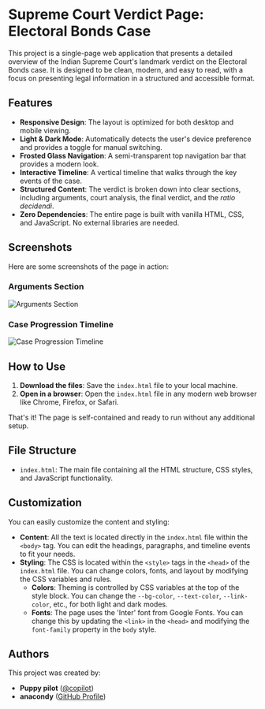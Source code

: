 # Supreme Court Verdict Page: Electoral Bonds Case

This project is a single-page web application that presents a detailed overview of the Indian Supreme Court's landmark verdict on the Electoral Bonds case. It is designed to be clean, modern, and easy to read, with a focus on presenting legal information in a structured and accessible format.

## Features

- **Responsive Design**: The layout is optimized for both desktop and mobile viewing.
- **Light & Dark Mode**: Automatically detects the user's device preference and provides a toggle for manual switching.
- **Frosted Glass Navigation**: A semi-transparent top navigation bar that provides a modern look.
- **Interactive Timeline**: A vertical timeline that walks through the key events of the case.
- **Structured Content**: The verdict is broken down into clear sections, including arguments, court analysis, the final verdict, and the *ratio decidendi*.
- **Zero Dependencies**: The entire page is built with vanilla HTML, CSS, and JavaScript. No external libraries are needed.

## Screenshots

Here are some screenshots of the page in action:

### Arguments Section
![Arguments Section](https://github.com/user-attachments/assets/63e5d6a3-4bbc-4c4a-a868-ab5b06a16bb9)

### Case Progression Timeline
![Case Progression Timeline](https://github.com/user-attachments/assets/63e5d6a3-4bbc-4c4a-a868-ab5b06a16bb9)

## How to Use

1.  **Download the files**: Save the `index.html` file to your local machine.
2.  **Open in a browser**: Open the `index.html` file in any modern web browser like Chrome, Firefox, or Safari.

That's it! The page is self-contained and ready to run without any additional setup.

## File Structure

- `index.html`: The main file containing all the HTML structure, CSS styles, and JavaScript functionality.

## Customization

You can easily customize the content and styling:

- **Content**: All the text is located directly in the `index.html` file within the `<body>` tag. You can edit the headings, paragraphs, and timeline events to fit your needs.
- **Styling**: The CSS is located within the `<style>` tags in the `<head>` of the `index.html` file. You can change colors, fonts, and layout by modifying the CSS variables and rules.
    - **Colors**: Theming is controlled by CSS variables at the top of the style block. You can change the `--bg-color`, `--text-color`, `--link-color`, etc., for both light and dark modes.
    - **Fonts**: The page uses the 'Inter' font from Google Fonts. You can change this by updating the `<link>` in the `<head>` and modifying the `font-family` property in the `body` style.

## Authors

This project was created by:
- **Puppy pilot** ([@copilot](https://github.com/features/copilot))
- **anacondy** ([GitHub Profile](https://github.com/anacondy))
